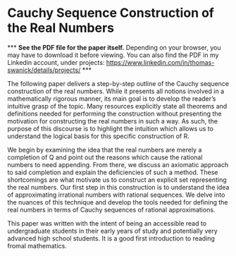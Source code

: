 # Cauchy Sequence Construction of the Real Numbers

\*\*\* **See the PDF file for the paper itself.** Depending on your browser, you may have to download it before viewing. You can also find
the PDF in my Linkedin account, under projects: https://www.linkedin.com/in/thomas-swanick/details/projects/ ***

The following paper delivers a step-by-step outline of the Cauchy sequence construction of
the real numbers. While it presents all notions involved in a mathematically rigorous manner,
its main goal is to develop the reader’s intuitive grasp of the topic. Many resources explicitly
state all theorems and definitions needed for performing the construction without presenting
the motivation for constructing the real numbers in such a way. As such, the purpose of this
discourse is to highlight the intuition which allows us to understand the logical basis for this
specific construction of R.

We begin by examining the idea that the real numbers are merely a completion of Q and point
out the reasons which cause the rational numbers to need appending. From there, we discuss
an axiomatic approach to said completion and explain the deficiencies of such a method.
These shortcomings are what motivate us to construct an explicit set representing the real
numbers. Our first step in this construction is to understand the idea of approximating
irrational numbers with rational sequences. We delve into the nuances of this technique
and develop the tools needed for defining the real numbers in terms of Cauchy sequences of
rational approximations. 

This paper was written with the intent of being an accessible read to undergraduate students in their early years of study and potentially very advanced high school students. It is a good first introduction to reading fromal mathematics.
